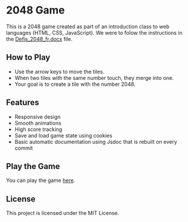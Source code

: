 # 2048 Game
This is a 2048 game created as part of an introduction class to web languages (HTML, CSS, JavaScript). We were to folow the instructions in the [Defis_2048_fr.docx](Defis_2048_fr.docx) file.

## How to Play

- Use the arrow keys to move the tiles.
- When two tiles with the same number touch, they merge into one.
- Your goal is to create a tile with the number 2048.

## Features

- Responsive design
- Smooth animations
- High score tracking
- Save and load game state using cookies
- Basic automatic documentation using Jsdoc that is rebuilt on every commit

## Play the Game

You can play the game [here](https://danura30082.github.io/2048/).


## License

This project is licensed under the MIT License.